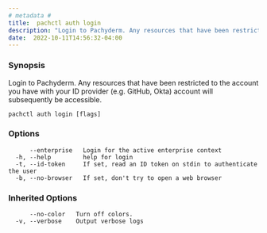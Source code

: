 ```yaml
---
# metadata # 
title:  pachctl auth login
description: "Login to Pachyderm. Any resources that have been restricted to the account you have with your ID provider (e.g. GitHub, Okta) account will subsequently be accessible."
date:  2022-10-11T14:56:32-04:00
---
```


### Synopsis

Login to Pachyderm. Any resources that have been restricted to the account you have with your ID provider (e.g. GitHub, Okta) account will subsequently be accessible.

```
pachctl auth login [flags]
```

### Options

```
      --enterprise   Login for the active enterprise context
  -h, --help         help for login
  -t, --id-token     If set, read an ID token on stdin to authenticate the user
  -b, --no-browser   If set, don't try to open a web browser
```

### Inherited Options

```
      --no-color   Turn off colors.
  -v, --verbose    Output verbose logs
```

